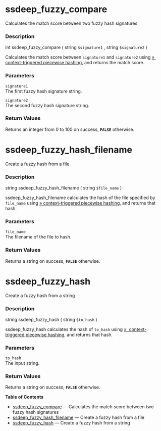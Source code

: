 ssdeep\_fuzzy\_compare
======================

Calculates the match score between two fuzzy hash signatures

### Description

<span class="type">int</span> <span
class="methodname">ssdeep\_fuzzy\_compare</span> ( <span
class="methodparam"><span class="type">string</span>
`$signature1`</span> , <span class="methodparam"><span
class="type">string</span> `$signature2`</span> )

Calculates the match score between `signature1` and `signature2` using
<a href="http://dfrws.org/2006/proceedings/12-Kornblum.pdf" class="link external">»  context-triggered piecewise hashing</a>,
and returns the match score.

### Parameters

`signature1`  
The first fuzzy hash signature string.

`signature2`  
The second fuzzy hash signature string.

### Return Values

Returns an integer from 0 to 100 on success, **`FALSE`** otherwise.

ssdeep\_fuzzy\_hash\_filename
=============================

Create a fuzzy hash from a file

### Description

<span class="type">string</span> <span
class="methodname">ssdeep\_fuzzy\_hash\_filename</span> ( <span
class="methodparam"><span class="type">string</span> `$file_name`</span>
)

<span class="function">ssdeep\_fuzzy\_hash\_filename</span> calculates
the hash of the file specified by `file_name` using
<a href="http://dfrws.org/2006/proceedings/12-Kornblum.pdf" class="link external">» context-triggered piecewise hashing</a>,
and returns that hash.

### Parameters

`file_name`  
The filename of the file to hash.

### Return Values

Returns a string on success, **`FALSE`** otherwise.

ssdeep\_fuzzy\_hash
===================

Create a fuzzy hash from a string

### Description

<span class="type">string</span> <span
class="methodname">ssdeep\_fuzzy\_hash</span> ( <span
class="methodparam"><span class="type">string</span> `$to_hash`</span> )

<span class="function">ssdeep\_fuzzy\_hash</span> calculates the hash of
`to_hash` using
<a href="http://dfrws.org/2006/proceedings/12-Kornblum.pdf" class="link external">»  context-triggered piecewise hashing</a>,
and returns that hash.

### Parameters

`to_hash`  
The input string.

### Return Values

Returns a string on success, **`FALSE`** otherwise.

**Table of Contents**

-   [ssdeep\_fuzzy\_compare](/ref/ssdeep.html#ssdeep_fuzzy_compare) —
    Calculates the match score between two fuzzy hash signatures
-   [ssdeep\_fuzzy\_hash\_filename](/ref/ssdeep.html#ssdeep_fuzzy_hash_filename)
    — Create a fuzzy hash from a file
-   [ssdeep\_fuzzy\_hash](/ref/ssdeep.html#ssdeep_fuzzy_hash) — Create a
    fuzzy hash from a string
